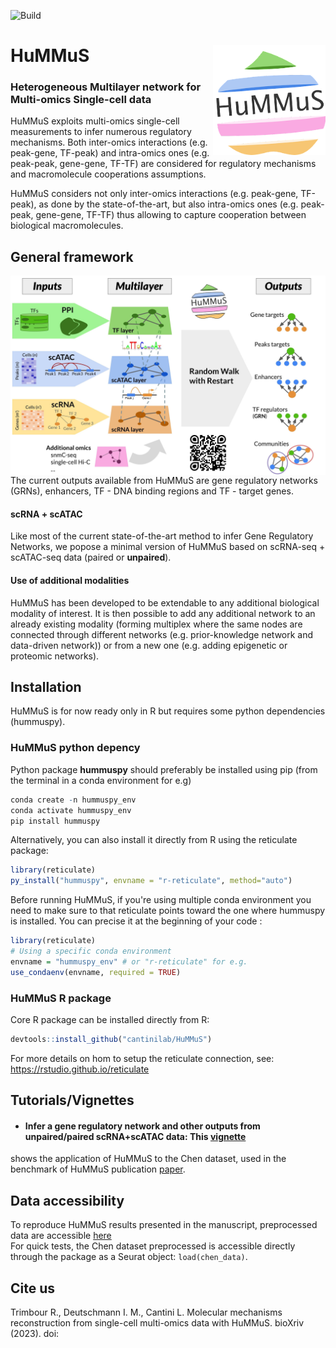 ![Build](https://github.com/cantinilab/HuMMuS/____/badge.svg?branch=main)

# HuMMuS <img src="Figures/hummus_logo.png" align="right" width="180"/>
### Heterogeneous Multilayer network for Multi-omics Single-cell data 

HuMMuS exploits multi-omics single-cell measurements to infer numerous regulatory mechanisms.
Both inter-omics interactions (e.g. peak-gene, TF-peak) and intra-omics ones (e.g. peak-peak, gene-gene, TF-TF) are considered for regulatory mechanisms and macromolecule cooperations assumptions.

HuMMuS considers not only inter-omics interactions (e.g. peak-gene, TF-peak), as done by the state-of-the-art, but also intra-omics ones (e.g. peak-peak, gene-gene, TF-TF) thus allowing to capture cooperation between biological macromolecules. 


## General framework
<img src="Figures/Fig_0001.jpg" align="center" width="1000"/>
The current outputs available from HuMMuS are gene regulatory networks (GRNs), enhancers, TF - DNA binding regions and TF - target genes.

#### **scRNA + scATAC** 
Like most of the current state-of-the-art method to infer Gene Regulatory Networks, we popose a minimal version of HuMMuS based on scRNA-seq + scATAC-seq data (paired or **unpaired**).

#### **Use of additional modalities**
HuMMuS has been developed to be extendable to any additional biological modality of interest.
It is then possible to add any additional network to an already existing modality (forming multiplex where the same nodes are connected through different networks (e.g. prior-knowledge network and data-driven network)) or from a new one (e.g. adding epigenetic or proteomic networks).


## Installation
HuMMuS is for now ready only in R but requires some python dependencies (hummuspy).

### HuMMuS python depency
Python package **hummuspy** should preferably be installed using pip (from the terminal in a conda environment for e.g)

```r
conda create -n hummuspy_env
conda activate hummuspy_env
pip install hummuspy
```

Alternatively, you can also install it directly from R using the reticulate package:
```r
library(reticulate)
py_install("hummuspy", envname = "r-reticulate", method="auto")
```

Before running HuMMuS, if you're using multiple conda environment you need to make sure to that reticulate points toward the one where hummuspy is installed. You can precise it at the beginning of your code :

```r
library(reticulate)
# Using a specific conda environment
envname = "hummuspy_env" # or "r-reticulate" for e.g.
use_condaenv(envname, required = TRUE)
```

### HuMMuS R package
Core R package can be installed directly from R:
```r
devtools::install_github("cantinilab/HuMMuS") 
```

For more details on hom to setup the reticulate connection,
see: https://rstudio.github.io/reticulate

## Tutorials/Vignettes

* #### **Infer a gene regulatory network and other outputs from unpaired/paired scRNA+scATAC data**: This [vignette](https://github.com/cantinilab/HuMMuS/blob/main/examples/chen_grn.md) 
shows the application of HuMMuS to the Chen dataset, used in the benchmark of HuMMuS publication [paper](__preprint_links__).

## Data accessibility

To reproduce HuMMuS results presented in the manuscript, preprocessed data are accessible [here](https://figshare.com/account/home#/projects/168899)
<br> For quick tests, the Chen dataset preprocessed is accessible directly through the package as a Seurat object: `load(chen_data)`.

## Cite us
Trimbour R., Deutschmann I. M., Cantini L. Molecular mechanisms reconstruction from single-cell multi-omics data with HuMMuS. bioXriv (2023). doi: 







